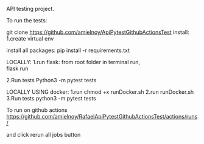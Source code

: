 API testing project.

To run the tests:

git clone https://github.com/amielnoy/ApiPytestGithubActionsTest 
install:
1.create virtual env

install all packages:
pip install -r requirements.txt


LOCALLY:
1.run flask:
from root folder in terminal run,  
flask run

2.Run tests
Python3 -m pytest tests

LOCALLY USING docker:
1.run chmod +x runDocker.sh
2.run runDocker.sh 
3.Run tests
python3 -m pytest tests

To run on github actions 
https://github.com/amielnoy/RafaelApiPytestGithubActionsTest/actions/runs/

and click rerun all jobs button